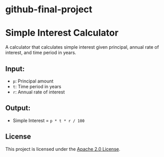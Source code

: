 # github-final-project

# Simple Interest Calculator

A calculator that calculates simple interest given principal, annual rate of interest, and time period in years.

## Input:
- `p`: Principal amount  
- `t`: Time period in years  
- `r`: Annual rate of interest  

## Output:
- Simple Interest = `p * t * r / 100`

## License
This project is licensed under the [Apache 2.0 License](LICENSE).
